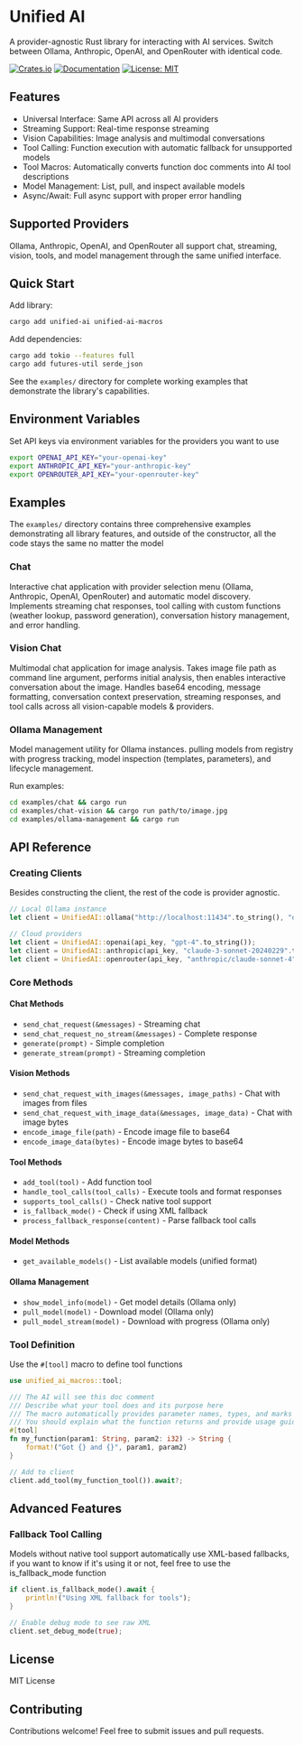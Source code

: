 # Unified AI

A provider-agnostic Rust library for interacting with AI services. Switch between Ollama, Anthropic, OpenAI, and OpenRouter with identical code.

[![Crates.io](https://img.shields.io/crates/v/unified-ai.svg)](https://crates.io/crates/unified-ai)
[![Documentation](https://docs.rs/unified-a/badge.svg)](https://docs.rs/unified-ai)
[![License: MIT](https://img.shields.io/badge/License-MIT-yellow.svg)](https://opensource.org/licenses/MIT)

## Features

- Universal Interface: Same API across all AI providers
- Streaming Support: Real-time response streaming
- Vision Capabilities: Image analysis and multimodal conversations  
- Tool Calling: Function execution with automatic fallback for unsupported models
- Tool Macros: Automatically converts function doc comments into AI tool descriptions
- Model Management: List, pull, and inspect available models
- Async/Await: Full async support with proper error handling

## Supported Providers

Ollama, Anthropic, OpenAI, and OpenRouter all support chat, streaming, vision, tools, and model management through the same unified interface.

## Quick Start

Add library:
```bash
cargo add unified-ai unified-ai-macros
```

Add dependencies:

```bash
cargo add tokio --features full 
cargo add futures-util serde_json
```

See the `examples/` directory for complete working examples that demonstrate the library's capabilities.

## Environment Variables

Set API keys via environment variables for the providers you want to use

```bash
export OPENAI_API_KEY="your-openai-key"
export ANTHROPIC_API_KEY="your-anthropic-key" 
export OPENROUTER_API_KEY="your-openrouter-key"
```

## Examples

The `examples/` directory contains three comprehensive examples demonstrating all library features, and outside of the constructor, all the code stays the same no matter the model

### Chat

Interactive chat application with provider selection menu (Ollama, Anthropic, OpenAI, OpenRouter) and automatic model discovery. Implements streaming chat responses, tool calling with custom functions (weather lookup, password generation), conversation history management, and error handling.

### Vision Chat

Multimodal chat application for image analysis. Takes image file path as command line argument, performs initial analysis, then enables interactive conversation about the image. Handles base64 encoding, message formatting, conversation context preservation, streaming responses, and tool calls across all vision-capable models & providers.

### Ollama Management

Model management utility for Ollama instances. pulling models from registry with progress tracking, model inspection (templates, parameters), and lifecycle management.

Run examples:

```bash
cd examples/chat && cargo run
cd examples/chat-vision && cargo run path/to/image.jpg
cd examples/ollama-management && cargo run
```

## API Reference

### Creating Clients

Besides constructing the client, the rest of the code is provider agnostic.
```rust
// Local Ollama instance
let client = UnifiedAI::ollama("http://localhost:11434".to_string(), "qwen3:8b".to_string());

// Cloud providers
let client = UnifiedAI::openai(api_key, "gpt-4".to_string());
let client = UnifiedAI::anthropic(api_key, "claude-3-sonnet-20240229".to_string());
let client = UnifiedAI::openrouter(api_key, "anthropic/claude-sonnet-4".to_string());
```

### Core Methods

#### Chat Methods
- `send_chat_request(&messages)` - Streaming chat
- `send_chat_request_no_stream(&messages)` - Complete response
- `generate(prompt)` - Simple completion
- `generate_stream(prompt)` - Streaming completion

#### Vision Methods  
- `send_chat_request_with_images(&messages, image_paths)` - Chat with images from files
- `send_chat_request_with_image_data(&messages, image_data)` - Chat with image bytes
- `encode_image_file(path)` - Encode image file to base64
- `encode_image_data(bytes)` - Encode image bytes to base64

#### Tool Methods
- `add_tool(tool)` - Add function tool
- `handle_tool_calls(tool_calls)` - Execute tools and format responses
- `supports_tool_calls()` - Check native tool support
- `is_fallback_mode()` - Check if using XML fallback
- `process_fallback_response(content)` - Parse fallback tool calls

#### Model Methods
- `get_available_models()` - List available models (unified format)

#### Ollama Management
- `show_model_info(model)` - Get model details (Ollama only)  
- `pull_model(model)` - Download model (Ollama only)
- `pull_model_stream(model)` - Download with progress (Ollama only)

### Tool Definition

Use the `#[tool]` macro to define tool functions

```rust
use unified_ai_macros::tool;

/// The AI will see this doc comment
/// Describe what your tool does and its purpose here
/// The macro automatically provides parameter names, types, and marks all as required
/// You should explain what the function returns and provide usage guidance
#[tool]
fn my_function(param1: String, param2: i32) -> String {
    format!("Got {} and {}", param1, param2)
}

// Add to client
client.add_tool(my_function_tool()).await?;
```

## Advanced Features

### Fallback Tool Calling

Models without native tool support automatically use XML-based fallbacks, if you want to know if it's using it or not, feel free to use the is_fallback_mode function

```rust
if client.is_fallback_mode().await {
    println!("Using XML fallback for tools");
}

// Enable debug mode to see raw XML
client.set_debug_mode(true);
```

## License

MIT License

## Contributing

Contributions welcome! Feel free to submit issues and pull requests.